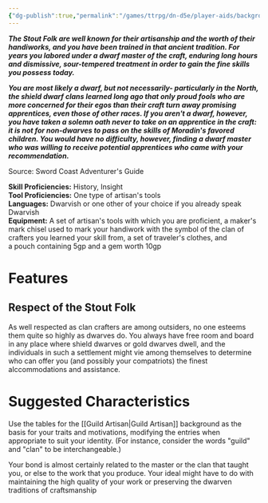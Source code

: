 ```yaml
---
{"dg-publish":true,"permalink":"/games/ttrpg/dn-d5e/player-aids/backgrounds/clan-crafter/","tags":["TTRPG/DND/5e"]}
---
```


**_The Stout Folk are well known for their artisanship and the worth of their handiworks, and you have been trained in that ancient tradition. For years you labored under a dwarf master of the craft, enduring long hours and dismissive, sour-tempered treatment in order to gain the fine skills you possess today._**

**_You are most likely a dwarf, but not necessarily- particularly in the North, the shield dwarf clans learned long ago that only proud fools who are more concerned for their egos than their craft turn away promising apprentices, even those of other races. If you aren't a dwarf, however, you have taken a solemn oath never to take on an apprentice in the craft: it is not for non-dwarves to pass on the skills of Moradin's favored children. You would have no difficulty, however, finding a dwarf master who was willing to receive potential apprentices who came with your recommendation._**

Source: Sword Coast Adventurer's Guide

**Skill Proficiencies:** History, Insight  
**Tool Proficiencies:** One type of artisan's tools  
**Languages:** Dwarvish or one other of your choice if you already speak Dwarvish  
**Equipment:** A set of artisan's tools with which you are proficient, a maker's mark chisel used to mark your handiwork with the symbol of the clan of crafters you learned your skill from, a set of traveler's clothes, and a pouch containing 5gp and a gem worth 10gp

# Features

## Respect of the Stout Folk

As well respected as clan crafters are among outsiders, no one esteems them quite so highly as dwarves do. You always have free room and board in any place where shield dwarves or gold dwarves dwell, and the individuals in such a settlement might vie among themselves to determine who can offer you (and possibly your compatriots) the finest aIccommodations and assistance.

# Suggested Characteristics

Use the tables for the [[Guild Artisan\|Guild Artisan]] background as the basis for your traits and motivations, modifying the entries when appropriate to suit your identity. (For instance, consider the words "guild" and "clan" to be interchangeable.)

Your bond is almost certainly related to the master or the clan that taught you, or else to the work that you produce. Your ideal might have to do with maintaining the high quality of your work or preserving the dwarven traditions of craftsmanship 


